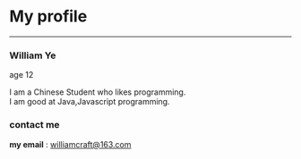 # My profile
--------
### **William Ye**  
age 12  
  
I am a Chinese Student who likes programming.  
I am good at Java,Javascript programming.  
### contact me
**my email** : <williamcraft@163.com>  
